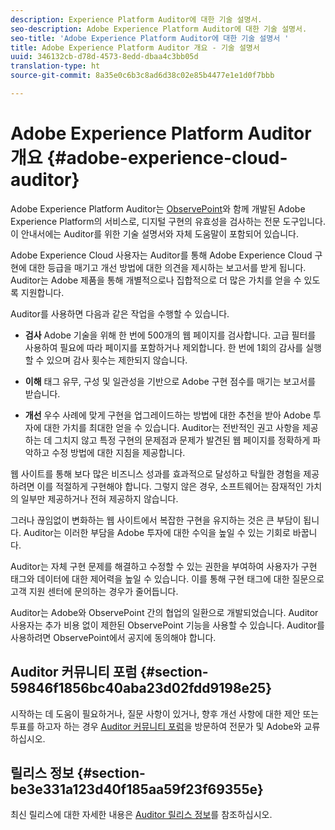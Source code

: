 ```yaml
---
description: Experience Platform Auditor에 대한 기술 설명서.
seo-description: Adobe Experience Platform Auditor에 대한 기술 설명서.
seo-title: 'Adobe Experience Platform Auditor에 대한 기술 설명서 '
title: Adobe Experience Platform Auditor 개요 - 기술 설명서
uuid: 346132cb-d78d-4573-8edd-dbaa4c3bb05d
translation-type: ht
source-git-commit: 8a35e0c6b3c8ad6d38c02e85b4477e1e1d0f7bbb

---
```



# Adobe Experience Platform Auditor 개요 {#adobe-experience-cloud-auditor}

Adobe Experience Platform Auditor는 [ObservePoint](https://www.observepoint.com/)와 함께 개발된 Adobe Experience Platform의 서비스로, 디지털 구현의 유효성을 검사하는 전문 도구입니다. 이 안내서에는 Auditor를 위한 기술 설명서와 자체 도움말이 포함되어 있습니다.

Adobe Experience Cloud 사용자는 Auditor를 통해 Adobe Experience Cloud 구현에 대한 등급을 매기고 개선 방법에 대한 의견을 제시하는 보고서를 받게 됩니다. Auditor는 Adobe 제품을 통해 개별적으로나 집합적으로 더 많은 가치를 얻을 수 있도록 지원합니다.

Auditor를 사용하면 다음과 같은 작업을 수행할 수 있습니다.

* **검사** Adobe 기술을 위해 한 번에 500개의 웹 페이지를 검사합니다. 고급 필터를 사용하여 필요에 따라 페이지를 포함하거나 제외합니다. 한 번에 1회의 감사를 실행할 수 있으며 감사 횟수는 제한되지 않습니다.

* **이해** 태그 유무, 구성 및 일관성을 기반으로 Adobe 구현 점수를 매기는 보고서를 받습니다.

* **개선** 우수 사례에 맞게 구현을 업그레이드하는 방법에 대한 추천을 받아 Adobe 투자에 대한 가치를 최대한 얻을 수 있습니다. Auditor는 전반적인 권고 사항을 제공하는 데 그치지 않고 특정 구현의 문제점과 문제가 발견된 웹 페이지를 정확하게 파악하고 수정 방법에 대한 지침을 제공합니다.

웹 사이트를 통해 보다 많은 비즈니스 성과를 효과적으로 달성하고 탁월한 경험을 제공하려면 이를 적절하게 구현해야 합니다. 그렇지 않은 경우, 소프트웨어는 잠재적인 가치의 일부만 제공하거나 전혀 제공하지 않습니다.

그러나 끊임없이 변화하는 웹 사이트에서 복잡한 구현을 유지하는 것은 큰 부담이 됩니다. Auditor는 이러한 부담을 Adobe 투자에 대한 수익을 높일 수 있는 기회로 바꿉니다.

Auditor는 자체 구현 문제를 해결하고 수정할 수 있는 권한을 부여하여 사용자가 구현 태그와 데이터에 대한 제어력을 높일 수 있습니다. 이를 통해 구현 태그에 대한 질문으로 고객 지원 센터에 문의하는 경우가 줄어듭니다.

Auditor는 Adobe와 ObservePoint 간의 협업의 일환으로 개발되었습니다. Auditor 사용자는 추가 비용 없이 제한된 ObservePoint 기능을 사용할 수 있습니다. Auditor를 사용하려면 ObservePoint에서 공지에 동의해야 합니다.

## Auditor 커뮤니티 포럼 {#section-59846f1856bc40aba23d02fdd9198e25}

시작하는 데 도움이 필요하거나, 질문 사항이 있거나, 향후 개선 사항에 대한 제안 또는 투표를 하고자 하는 경우 [Auditor 커뮤니티 포럼](https://forums.adobe.com/community/experience-cloud/platform/core-services/activation-service/auditor)을 방문하여 전문가 및 Adobe와 교류하십시오.

## 릴리스 정보 {#section-be3e331a123d40f185aa59f23f69355e}

최신 릴리스에 대한 자세한 내용은 [Auditor 릴리스 정보](release-notes.md#topic-8fa9e41bc3a54240b1873cebe36b75b1)를 참조하십시오.
